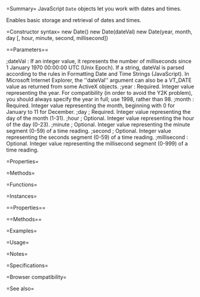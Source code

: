 =Summary=
JavaScript <code>Date</code> objects let you work with dates and times. 

Enables basic storage and retrieval of dates and times.

=Constructor syntax=
 new Date()
 new Date(dateVal)
 new Date(year, month, day [, hour, minute, second, millisecond])

==Parameters==

;dateVal
: If an integer value, it represents the number of milliseconds since 1 January 1970 00:00:00 UTC (Unix Epoch). If a string, dateVal is parsed according to the rules in Formatting Date and Time Strings (JavaScript). In Microsoft Internet Explorer, the ''dateVal'' argument can also be a VT_DATE value as returned from some ActiveX objects.
;year
: Required. Integer value representing the year. For compatibility (in order to avoid the Y2K problem), you should always specify the year in full; use 1998, rather than 98.
;month
: Required. Integer value representing the month, beginning with 0 for January to 11 for December.
;day
; Required. Integer value representing the day of the month (1-31).
;hour
; Optional. Integer value representing the hour of the day (0-23).
;minute
; Optional. Integer value representing the minute segment (0-59) of a time reading.
;second
; Optional. Integer value representing the seconds segment (0-59) of a time reading.
;millisecond
: Optional. Integer value representing the millisecond segment (0-999) of a time reading.

=Properties=

=Methods=

=Functions=

=Instances=

==Properties==

==Methods==

=Examples=

=Usage=

=Notes=

=Specifications=

=Browser compatibility=

=See also=